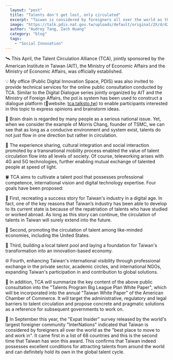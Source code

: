 ```yaml
---
  layout: "post"
  title: "Talents don't get lost, only circulated"
  excerpt: "Taiwan is considered by foreigners all over the world as the “best place to move to and work in.”"
  image: "https://talk.pdis.nat.gov.tw/uploads/default/original/2X/d/d2d9c7bf3088d67c5150e2e658a5dcae2f3a6e66.png"
  author: "Audrey Tang, Zach Huang"
  category: "blog"
  tags: 
    - "Social Innovation"
---
```


🛰 This April, the Talent Circulation Alliance (TCA), jointly sponsored by the American Institute in Taiwan (AIT), the Ministry of Economic Affairs and the Ministry of Economic Affairs, was officially established.

💡 My office (Public Digital Innovation Space, PDIS) was also invited to provide technical services for the online public consultation conducted by TCA. Similar to the Digital Dialogue series jointly organized by AIT and the Ministry of Foreign Affairs, the pol.is system has been used to construct a dialogue platform (📲website: [tca.talksto.tw](https://tca.talksto.tw)) to enable participants interested in this topic to express opinions and brainstorm ideas.

🔄 Brain drain is regarded by many people as a serious national issue. Yet, when we consider the example of Morris Chang, founder of TSMC, we can see that as long as a conducive environment and system exist, talents do not just flow in one direction but rather in circulation.

📶 The experience sharing, cultural integration and social interaction promoted by a transnational mobility process enabled the value of talent circulation flow into all levels of society. Of course, teleworking arises with 4G and 5G technologies, further enabling mutual exchange of talented people at speed of light.

🍀 TCA aims to cultivate a talent pool that possesses professional competence, international vision and digital technology expertise. Four goals have been proposed:

🔭 First, recreating a success story for Taiwan's industry in a digital age. In fact, one of the key reasons that Taiwan’s industry has been able to develop to its current state is because of the repatriation of talents who have studied or worked abroad. As long as this story can continue, the circulation of talents in Taiwan will surely extend into the future.

💼 Second, promoting the circulation of talent among like-minded economies, including the United States.

🎫 Third, building a local talent pool and laying a foundation for Taiwan's transformation into an innovation-based economy.

🌐 Fourth, enhancing Taiwan's international visibility through professional exchange in the private sector, academic circles, and international NGOs, expanding Taiwan's participation in and contribution to global solutions.

📖 In addition, TCA will summarize the key content of the above public consultation into the "Talents Program Big League Plan White Paper", which will be incorporated into the annual "Taiwan White Paper" of the American Chamber of Commerce. It will target the administrative, regulatory and legal barriers to talent circulation and propose concrete and pragmatic solutions as a reference for subsequent governments to work on.

🥇 In September this year, the "Expat Insider" survey released by the world's largest foreigner community "InterNations" indicated that Taiwan is considered by foreigners all over the world as the "best place to move to and work in". It came first in a list of 68 countries and this is the second time that Taiwan has won this award. This confirms that Taiwan indeed possesses excellent conditions for attracting talents from around the world and can definitely hold its own in the global talent cycle.
